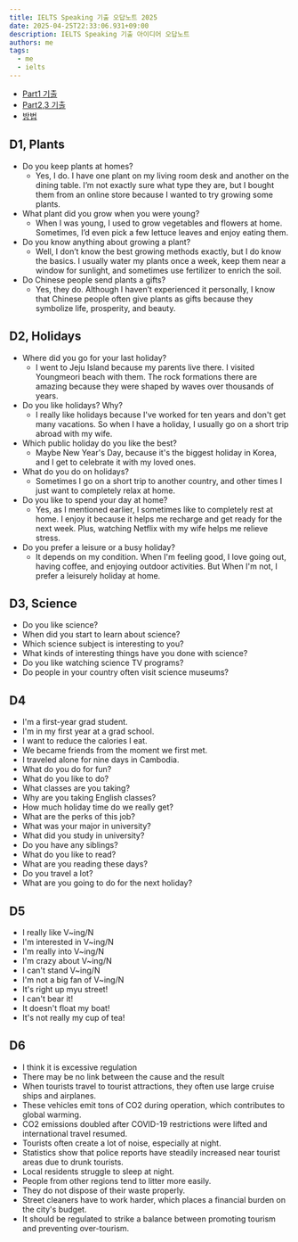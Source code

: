 ```yaml
---
title: IELTS Speaking 기출 오답노트 2025
date: 2025-04-25T22:33:06.931+09:00
description: IELTS Speaking 기출 아이디어 오답노트
authors: me
tags:
  - me
  - ielts
---
```


- [Part1 기출](https://yourielts.net/prepare-for-ielts/ielts-speaking/ielts-speaking-part-1-topics-september-december-2024)
- [Part2,3 기출](https://yourielts.net/prepare-for-ielts/ielts-speaking/ielts-speaking-part-2-3-topics-september-december-2024)
- [방법](/2023/10/09/ielts-speaking)

## D1, Plants

- Do you keep plants at homes?
  - Yes, I do. I have one plant on my living room desk and another on the dining table. I’m not exactly sure what type they are, but I bought them from an online store because I wanted to try growing some plants.
- What plant did you grow when you were young?
  - When I was young, I used to grow vegetables and flowers at home. Sometimes, I’d even pick a few lettuce leaves and enjoy eating them.
- Do you know anything about growing a plant?
  - Well, I don’t know the best growing methods exactly, but I do know the basics. I usually water my plants once a week, keep them near a window for sunlight, and sometimes use fertilizer to enrich the soil.
- Do Chinese people send plants a gifts?
  - Yes, they do. Although I haven’t experienced it personally, I know that Chinese people often give plants as gifts because they symbolize life, prosperity, and beauty.

## D2, Holidays

- Where did you go for your last holiday?
  - I went to Jeju Island because my parents live there. I visited Youngmeori beach with them. The rock formations there are amazing because they were shaped by waves over thousands of years.
- Do you like holidays? Why?
  - I really like holidays because I've worked for ten years and don't get many vacations. So when I have a holiday, I usually go on a short trip abroad with my wife.
- Which public holiday do you like the best?
  - Maybe New Year's Day, because it's the biggest holiday in Korea, and I get to celebrate it with my loved ones.
- What do you do on holidays?
  - Sometimes I go on a short trip to another country, and other times I just want to completely relax at home.
- Do you like to spend your day at home?
  - Yes, as I mentioned earlier, I sometimes like to completely rest at home. I enjoy it because it helps me recharge and get ready for the next week. Plus, watching Netflix with my wife helps me relieve stress.
- Do you prefer a leisure or a busy holiday?
  - It depends on my condition. When I'm feeling good, I love going out, having coffee, and enjoying outdoor activities. But When I'm not, I prefer a leisurely holiday at home.

## D3, Science

- Do you like science?
- When did you start to learn about science?
- Which science subject is interesting to you?
- What kinds of interesting things have you done with science?
- Do you like watching science TV programs?
- Do people in your country often visit science museums?

## D4

- I'm a first-year grad student.
- I'm in my first year at a grad school.
- I want to reduce the calories I eat.
- We became friends from the moment we first met.
- I traveled alone for nine days in Cambodia.
- What do you do for fun?
- What do you like to do?
- What classes are you taking?
- Why are you taking English classes?
- How much holiday time do we really get?
- What are the perks of this job?
- What was your major in university?
- What did you study in university?
- Do you have any siblings?
- What do you like to read?
- What are you reading these days?
- Do you travel a lot?
- What are you going to do for the next holiday?

## D5

- I really like V~ing/N
- I'm interested in V~ing/N
- I'm really into V~ing/N
- I'm crazy about V~ing/N
- I can't stand V~ing/N
- I'm not a big fan of V~ing/N
- It's right up myu street!
- I can't bear it!
- It doesn't float my boat!
- It's not really my cup of tea!

## D6

- I think it is excessive regulation
- There may be no link between the cause and the result
- When tourists travel to tourist attractions, they often use large cruise ships and airplanes.
- These vehicles emit tons of CO2 during operation, which contributes to global warming.
- CO2 emissions doubled after COVID-19 restrictions were lifted and international travel resumed.
- Tourists often create a lot of noise, especially at night.
- Statistics show that police reports have steadily increased near tourist areas due to drunk tourists.
- Local residents struggle to sleep at night.
- People from other regions tend to litter more easily.
- They do not dispose of their waste properly.
- Street cleaners have to work harder, which places a financial burden on the city's budget.
- It should be regulated to strike a balance between promoting tourism and preventing over-tourism.
